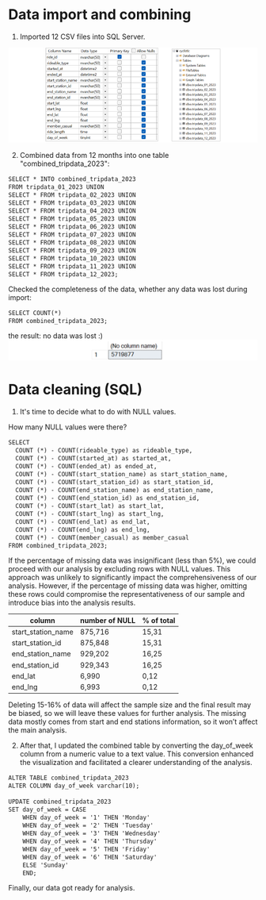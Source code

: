 # Data import and combining

1. Imported 12 CSV files into SQL Server.

![](/Cyclistic/screenshots/import_MSSQL.png)

2. Combined data from 12 months into one table "combined_tripdata_2023":
```
SELECT * INTO combined_tripdata_2023 
FROM tripdata_01_2023 UNION  
SELECT * FROM tripdata_02_2023 UNION
SELECT * FROM tripdata_03_2023 UNION
SELECT * FROM tripdata_04_2023 UNION
SELECT * FROM tripdata_05_2023 UNION
SELECT * FROM tripdata_06_2023 UNION
SELECT * FROM tripdata_07_2023 UNION
SELECT * FROM tripdata_08_2023 UNION
SELECT * FROM tripdata_09_2023 UNION
SELECT * FROM tripdata_10_2023 UNION
SELECT * FROM tripdata_11_2023 UNION
SELECT * FROM tripdata_12_2023;
```
Checked the completeness of the data, whether any data was lost during import:
```
SELECT COUNT(*)
FROM combined_tripdata_2023;
```
the result: no data was lost :)
![](/Cyclistic/screenshots/import_count.png)

# Data cleaning (SQL)
1.	It's time to decide what to do with NULL values.

How many NULL values were there?
```
SELECT 
  COUNT (*) - COUNT(rideable_type) as rideable_type,
  COUNT (*) - COUNT(started_at) as started_at,
  COUNT (*) - COUNT(ended_at) as ended_at,
  COUNT (*) - COUNT(start_station_name) as start_station_name,
  COUNT (*) - COUNT(start_station_id) as start_station_id,
  COUNT (*) - COUNT(end_station_name) as end_station_name,
  COUNT (*) - COUNT(end_station_id) as end_station_id,
  COUNT (*) - COUNT(start_lat) as start_lat,
  COUNT (*) - COUNT(start_lng) as start_lng,
  COUNT (*) - COUNT(end_lat) as end_lat,
  COUNT (*) - COUNT(end_lng) as end_lng,
  COUNT (*) - COUNT(member_casual) as member_casual
FROM combined_tripdata_2023;
```
If the percentage of missing data was insignificant (less than 5%), we could proceed with our analysis by excluding rows with NULL values. This approach was unlikely to significantly impact the comprehensiveness of our analysis. However, if the percentage of missing data was higher, omitting these rows could compromise the representativeness of our sample and introduce bias into the analysis results.

|column|number of NULL|% of total|
|---|---|---|
|start_station_name|875,716|15,31|
|start_station_id|875,848|15,31|
|end_station_name|929,202|16,25|
|end_station_id|929,343|16,25|
|end_lat|6,990|0,12|
|end_lng|6,993|0,12|

Deleting 15-16% of data will affect the sample size and the final result may be biased, so we will leave these values for further analysis. The missing data mostly comes from start and end stations information, so it won’t affect the main analysis.

2. After that, I updated the combined table by converting the day_of_week column from a numeric value to a text value. This conversion enhanced the visualization and facilitated a clearer understanding of the analysis.

```
ALTER TABLE combined_tripdata_2023
ALTER COLUMN day_of_week varchar(10);

UPDATE combined_tripdata_2023
SET day_of_week = CASE 
    WHEN day_of_week = '1' THEN 'Monday'
	WHEN day_of_week = '2' THEN 'Tuesday'
	WHEN day_of_week = '3' THEN 'Wednesday'
	WHEN day_of_week = '4' THEN 'Thursday'
	WHEN day_of_week = '5' THEN 'Friday'
	WHEN day_of_week = '6' THEN 'Saturday'
	ELSE 'Sunday'
	END;
```
Finally, our data got ready for analysis.